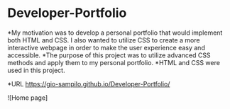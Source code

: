 # Developer-Portfolio

*My motivation was to develop a personal portfolio that would implement both HTML and CSS. I also wanted to utilize CSS to create a more interactive webpage in order to make the user experience easy and accessible. 
*The purpose of this project was to utilize advanced CSS methods and apply them to my personal portfolio.
*HTML and CSS were used in this project.

*URL https://gio-sampilo.github.io/Developer-Portfolio/

![Home page] 